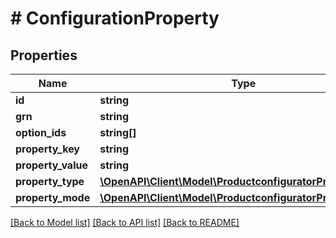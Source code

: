 # # ConfigurationProperty

## Properties

Name | Type | Description | Notes
------------ | ------------- | ------------- | -------------
**id** | **string** |  | [optional]
**grn** | **string** |  | [optional]
**option_ids** | **string[]** |  | [optional]
**property_key** | **string** |  | [optional]
**property_value** | **string** |  | [optional]
**property_type** | [**\OpenAPI\Client\Model\ProductconfiguratorPropertyType**](ProductconfiguratorPropertyType.md) |  | [optional]
**property_mode** | [**\OpenAPI\Client\Model\ProductconfiguratorPropertyMode**](ProductconfiguratorPropertyMode.md) |  | [optional]

[[Back to Model list]](../../README.md#models) [[Back to API list]](../../README.md#endpoints) [[Back to README]](../../README.md)
